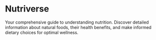 # Nutriverse
Your comprehensive guide to understanding nutrition. Discover detailed information about natural foods, their health benefits, and make informed dietary choices for optimal wellness.

